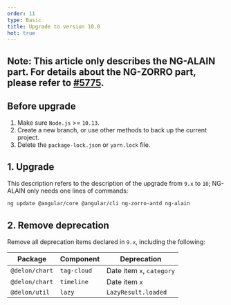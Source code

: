 ```yaml
---
order: 11
type: Basic
title: Upgrade to version 10.0
hot: true
---
```


## Note: This article only describes the NG-ALAIN part. For details about the NG-ZORRO part, please refer to [#5775](https://github.com/NG-ZORRO/ng-zorro-antd/issues/5775).

## Before upgrade

1. Make sure `Node.js` >= `10.13`.
2. Create a new branch, or use other methods to back up the current project.
3. Delete the `package-lock.json` or `yarn.lock` file.

## 1. Upgrade

This description refers to the description of the upgrade from `9.x` to `10`; NG-ALAIN only needs one lines of commands:

```bash
ng update @angular/core @angular/cli ng-zorro-antd ng-alain
```

## 2. Remove deprecation

Remove all deprecation items declared in `9.x`, including the following:

| Package | Component | Deprecation |
|---|----|-----|
| `@delon/chart` | `tag-cloud` | Date item `x`, `category` |
| `@delon/chart` | `timeline` | Date item `x` |
| `@delon/util` | `lazy` | `LazyResult.loaded` |

